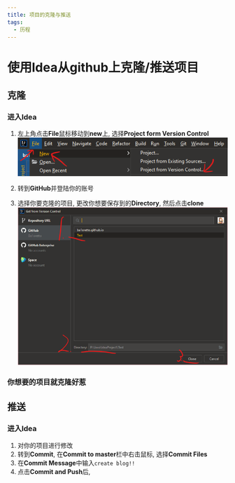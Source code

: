 ```yaml
---
title: 项目的克隆与推送
tags:
  - 历程
---
```


# 使用Idea从github上克隆/推送项目

## 克隆

### **进入Idea**

1. 左上角点击**File**鼠标移动到**new**上, 选择**Project form Version Control**
![](/assets/image/postImage/clone/1.png)

2. 转到**GitHub**并登陆你的账号

3. 选择你要克隆的项目, 更改你想要保存到的**Directory**, 然后点击**clone**
![](/assets/image/postImage/clone/2.png)

### 你想要的项目就克隆好惹



## 推送

### **进入Idea**

1. 对你的项目进行修改
2. 转到**Commit**, 在**Commit to master**栏中右击鼠标, 选择**Commit Files**
3. 在**Commit Message**中输入`create blog!!`
4. 点击**Commit and Push**后, 
